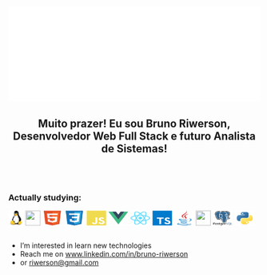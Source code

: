 <div align="center">
  <img src="header.svg">
  <h2>Muito prazer! Eu sou Bruno Riwerson, Desenvolvedor Web Full Stack e futuro Analista de Sistemas!</h2>
</div><br>
  
<div style="display: inline_block"><br>
  <h3>Actually studying:</h3>
  <img align="center" height="30" width="30" src="https://raw.githubusercontent.com/devicons/devicon/master/icons/linux/linux-original.svg">
  <img align="center" height="30" width="30" src="https://www.vectorlogo.zone/logos/git-scm/git-scm-icon.svg">
  <img align="center" height="30" width="40" src="https://raw.githubusercontent.com/devicons/devicon/master/icons/html5/html5-original.svg">
  <img align="center" height="30" width="40" src="https://raw.githubusercontent.com/devicons/devicon/master/icons/css3/css3-original.svg">
  <img align="center" height="30" width="40" src="https://raw.githubusercontent.com/devicons/devicon/master/icons/javascript/javascript-plain.svg">
  <img align="center" height="30" width="40" src="https://raw.githubusercontent.com/devicons/devicon/master/icons/vuejs/vuejs-original.svg">
  <img align="center" height="30" width="40" src="https://raw.githubusercontent.com/devicons/devicon/master/icons/react/react-original.svg">
  <img align="center" height="30" width="40" src="https://raw.githubusercontent.com/devicons/devicon/master/icons/typescript/typescript-original.svg">
  <img align="center" height="30" width="40" src="https://raw.githubusercontent.com/devicons/devicon/master/icons/java/java-original.svg">
  <img align="center" height="30" width="30" src="https://www.vectorlogo.zone/logos/springio/springio-icon.svg">
  <img align="center" height="30" width="40" src="https://raw.githubusercontent.com/devicons/devicon/master/icons/postgresql/postgresql-original-wordmark.svg">
  <img align="center" height="30" width="40" src="https://raw.githubusercontent.com/devicons/devicon/master/icons/python/python-original.svg">
</div><br>

- I’m interested in learn new technologies
- Reach me on www.linkedin.com/in/bruno-riwerson
- or riwerson@gmail.com

<!---
vanriwerson/vanriwerson is a ✨ special ✨ repository because its `README.md` (this file) appears on your GitHub profile.
You can click the Preview link to take a look at your changes.
--->
